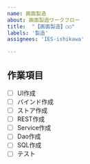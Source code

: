 ```yaml
---
name: 画面製造
about: 画面製造ワークフロー
title:  "【画面製造】○○"
labels: '製造'
assignees: 'IES-ishikawa'

---
```

## 作業項目
- [ ] UI作成
- [ ] バインド作成
- [ ] ストア作成
- [ ] REST作成
- [ ] Service作成
- [ ] Dao作成
- [ ] SQL作成
- [ ] テスト
